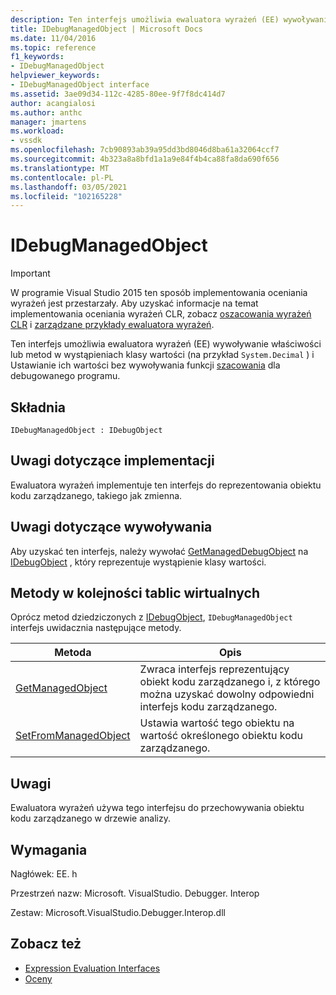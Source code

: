 ```yaml
---
description: Ten interfejs umożliwia ewaluatora wyrażeń (EE) wywoływanie właściwości lub metod w wystąpieniach klasy wartości (na przykład system. Decimal) i Ustawianie ich wartości bez wywoływania funkcji szacowania dla debugowanego programu.
title: IDebugManagedObject | Microsoft Docs
ms.date: 11/04/2016
ms.topic: reference
f1_keywords:
- IDebugManagedObject
helpviewer_keywords:
- IDebugManagedObject interface
ms.assetid: 3ae09d34-112c-4285-80ee-9f7f8dc414d7
author: acangialosi
ms.author: anthc
manager: jmartens
ms.workload:
- vssdk
ms.openlocfilehash: 7cb90893ab39a95dd3bd8046d8ba61a32064ccf7
ms.sourcegitcommit: 4b323a8a8bfd1a1a9e84f4b4ca88fa8da690f656
ms.translationtype: MT
ms.contentlocale: pl-PL
ms.lasthandoff: 03/05/2021
ms.locfileid: "102165228"
---
```

# <a name="idebugmanagedobject"></a>IDebugManagedObject
> [!IMPORTANT]
> W programie Visual Studio 2015 ten sposób implementowania oceniania wyrażeń jest przestarzały. Aby uzyskać informacje na temat implementowania oceniania wyrażeń CLR, zobacz [oszacowania wyrażeń CLR](https://github.com/Microsoft/ConcordExtensibilitySamples/wiki/CLR-Expression-Evaluators) i [zarządzane przykłady ewaluatora wyrażeń](https://github.com/Microsoft/ConcordExtensibilitySamples/wiki/Managed-Expression-Evaluator-Sample).

 Ten interfejs umożliwia ewaluatora wyrażeń (EE) wywoływanie właściwości lub metod w wystąpieniach klasy wartości (na przykład `System.Decimal` ) i Ustawianie ich wartości bez wywoływania funkcji [szacowania](../../../extensibility/debugger/reference/idebugfunctionobject-evaluate.md) dla debugowanego programu.

## <a name="syntax"></a>Składnia

```
IDebugManagedObject : IDebugObject
```

## <a name="notes-for-implementers"></a>Uwagi dotyczące implementacji
 Ewaluatora wyrażeń implementuje ten interfejs do reprezentowania obiektu kodu zarządzanego, takiego jak zmienna.

## <a name="notes-for-callers"></a>Uwagi dotyczące wywoływania
 Aby uzyskać ten interfejs, należy wywołać [GetManagedDebugObject](../../../extensibility/debugger/reference/idebugobject-getmanageddebugobject.md) na [IDebugObject](../../../extensibility/debugger/reference/idebugobject.md) , który reprezentuje wystąpienie klasy wartości.

## <a name="methods-in-vtable-order"></a>Metody w kolejności tablic wirtualnych
 Oprócz metod dziedziczonych z [IDebugObject](../../../extensibility/debugger/reference/idebugobject.md), `IDebugManagedObject` interfejs uwidacznia następujące metody.

|Metoda|Opis|
|------------|-----------------|
|[GetManagedObject](../../../extensibility/debugger/reference/idebugmanagedobject-getmanagedobject.md)|Zwraca interfejs reprezentujący obiekt kodu zarządzanego i, z którego można uzyskać dowolny odpowiedni interfejs kodu zarządzanego.|
|[SetFromManagedObject](../../../extensibility/debugger/reference/idebugmanagedobject-setfrommanagedobject.md)|Ustawia wartość tego obiektu na wartość określonego obiektu kodu zarządzanego.|

## <a name="remarks"></a>Uwagi
 Ewaluatora wyrażeń używa tego interfejsu do przechowywania obiektu kodu zarządzanego w drzewie analizy.

## <a name="requirements"></a>Wymagania
 Nagłówek: EE. h

 Przestrzeń nazw: Microsoft. VisualStudio. Debugger. Interop

 Zestaw: Microsoft.VisualStudio.Debugger.Interop.dll

## <a name="see-also"></a>Zobacz też
- [Expression Evaluation Interfaces](../../../extensibility/debugger/reference/expression-evaluation-interfaces.md)
- [Oceny](../../../extensibility/debugger/reference/idebugfunctionobject-evaluate.md)
